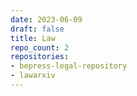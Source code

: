 ```yaml
---
date: 2023-06-09
draft: false
title: Law
repo_count: 2
repositories:
- bepress-legal-repository
- lawarxiv
---
```



